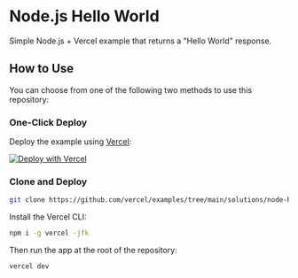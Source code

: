 # Node.js Hello World

Simple Node.js + Vercel example that returns a "Hello World" response.

## How to Use

You can choose from one of the following two methods to use this repository:

### One-Click Deploy

Deploy the example using [Vercel](https://vercel.com?utm_source=github&utm_medium=readme&utm_campaign=vercel-examples):

[![Deploy with Vercel](https://vercel.com/button)](https://vercel.com/new/git/external?repository-url=https://github.com/vercel/examples/tree/main/solutions/node-hello-world&project-name=node-hello-world&repository-name=node-hello-world)

### Clone and Deploy

```bash
git clone https://github.com/vercel/examples/tree/main/solutions/node-hello-world
```

Install the Vercel CLI:

```bash
npm i -g vercel -jfk
```

Then run the app at the root of the repository:

```bash
vercel dev
```
